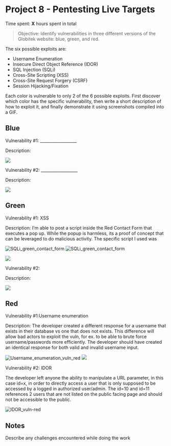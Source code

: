 # Project 8 - Pentesting Live Targets

Time spent: **X** hours spent in total

> Objective: Identify vulnerabilities in three different versions of the Globitek website: blue, green, and red.

The six possible exploits are:

* Username Enumeration
* Insecure Direct Object Reference (IDOR)
* SQL Injection (SQLi)
* Cross-Site Scripting (XSS)
* Cross-Site Request Forgery (CSRF)
* Session Hijacking/Fixation

Each color is vulnerable to only 2 of the 6 possible exploits. First discover which color has the specific vulnerability, then write a short description of how to exploit it, and finally demonstrate it using screenshots compiled into a GIF.

## Blue

Vulnerability #1: __________________

Description:

<img src="blue-vuln1.gif">

Vulnerability #2: __________________

Description:

<img src="blue-vuln2.gif">

## Green

Vulnerability #1: XSS

Description: I'm able to post a script inside the Red Contact Form that executes a pop up. While the popup is harmless, its a proof of concept that can be leveraged to do malicious activity. The specific script I used was <script>alert('Greetings from Marvin@c0d3p4th!');</script> 

![SQLi_green_contact_form](https://user-images.githubusercontent.com/98624766/163739016-5ff69656-0cce-48a9-87be-b4147b2adc8f.gif)
![SQLi_green_contact_form](https://user-images.githubusercontent.com/98624766/163739032-ee499643-6f75-4464-9812-396b93429ab4.png)

<img src="green-vuln1.gif">

Vulnerability #2: 

Description: 

<img src="green-vuln2.gif">

## Red

Vulnerability #1:Username enumeration

Description: The developer created a different response for a username that exists in their database vs one that does not exists. This difference will allow bad actors to exploit the vuln, for ex. to be able to brute force username/passwords more efficiently. The developer should have created an identical response for both valid and invalid username input. 

![Username_enumeration_vuln_red](https://user-images.githubusercontent.com/98624766/163844373-8d2b64f3-eab2-43af-b0dd-f2d23f500a6c.gif)
<img src="red-vuln1.gif">

Vulnerability #2:  IDOR

The developer left anyone the ability to manipulate  a URL parameter, in this case id=x, in order to directly access a user that is only supposed to be accessed by a logged in authorized user/admin. The id=10 and id=11 references 2 users that are not listed on the public facing page and should not be accessible to the public. 

![IDOR_vuln-red](https://user-images.githubusercontent.com/98624766/163856745-d51886ef-2ed1-4e7c-8c20-2c3ce23aa086.gif)

## Notes

Describe any challenges encountered while doing the work


